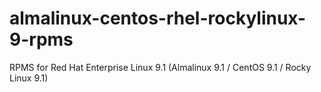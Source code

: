 # almalinux-centos-rhel-rockylinux-9-rpms
RPMS for Red Hat Enterprise Linux 9.1 (Almalinux 9.1 / CentOS 9.1 / Rocky Linux 9.1)
